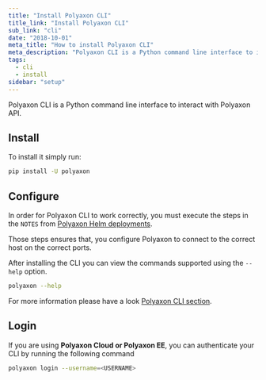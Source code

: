 ```yaml
---
title: "Install Polyaxon CLI"
title_link: "Install Polyaxon CLI"
sub_link: "cli"
date: "2018-10-01"
meta_title: "How to install Polyaxon CLI"
meta_description: "Polyaxon CLI is a Python command line interface to interact with Polyaxon API."
tags:
  - cli
  - install
sidebar: "setup"
---
```


Polyaxon CLI is a Python command line interface to interact with Polyaxon API.


## Install

To install it simply run:

```bash
pip install -U polyaxon
```

## Configure

In order for Polyaxon CLI to work correctly,
you must execute the steps in the `NOTES` from [Polyaxon Helm deployments](/docs/setup/).

Those steps ensures that, you configure Polyaxon to connect to the correct host on the correct ports.


After installing the CLI you can view the commands supported using the `--help` option.

```bash
polyaxon --help
```

For more information please have a look [Polyaxon CLI section](/docs/core/cli/).


## Login

If you are using **Polyaxon Cloud or Polyaxon EE**, you can authenticate your CLI by running the following command

```bash
polyaxon login --username=<USERNAME>
```
